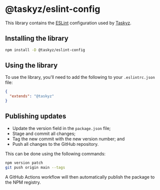 # @taskyz/eslint-config

This library contains the [ESLint](https://eslint.org) configuration used by [Taskyz](https://github.com/taskyz).

## Installing the library

```bash
npm install -D @taskyz/eslint-config
```

## Using the library

To use the library, you'll need to add the following to your `.eslintrc.json` file:

```json
{
  "extends": "@taskyz"
}
```

## Publishing updates

- Update the version field in the `package.json` file;
- Stage and commit all changes;
- Tag the new commit with the new version number; and
- Push all changes to the GitHub repository.

This can be done using the following commands:

```bash
npm version patch
git push origin main --tags
```

A GitHub Actions workflow will then automatically publish the package to the NPM registry.
